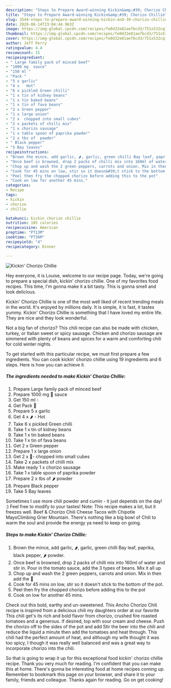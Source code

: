 ```yaml
---
description: "Steps to Prepare Award-winning Kickin&amp;#39; Chorizo Chillie"
title: "Steps to Prepare Award-winning Kickin&amp;#39; Chorizo Chillie"
slug: 3544-steps-to-prepare-award-winning-kickin-and-39-chorizo-chillie
date: 2020-06-14T23:04:44.963Z
image: https://img-global.cpcdn.com/recipes/fe0d32e81aefbcd3/751x532cq70/kickin-chorizo-chillie-recipe-main-photo.jpg
thumbnail: https://img-global.cpcdn.com/recipes/fe0d32e81aefbcd3/751x532cq70/kickin-chorizo-chillie-recipe-main-photo.jpg
cover: https://img-global.cpcdn.com/recipes/fe0d32e81aefbcd3/751x532cq70/kickin-chorizo-chillie-recipe-main-photo.jpg
author: Jeff Perry
ratingvalue: 4.4
reviewcount: 15
recipeingredient:
- " Large family pack of minced beef"
- "1000 mg  sauce"
- "150 ml "
- "Pack "
- "5 x garlic"
- "4 x   Hot"
- "6 x pickled Green chilli"
- "1 x tin of kidney beans"
- "1 x tin baked beans"
- "1 x tin of fava beans"
- "2 x Green pepper"
- "1 x large onion"
- "2 x  chopped into small cubes"
- "2 x packets of chilli mix"
- "1 x chorizo sausage"
- "1 x table spoon of paprika powder"
- "2 x tbs of  powder"
- " Black pepper"
- "5 Bay leaves"
recipeinstructions:
- "Brown the mince, add garlic, 🌶, garlic, green chilli Bay leaf, paprika, black pepper, 🌶 powder."
- "Once beef is browned, drop 2 packs of chilli mix into 160ml of water and stir in. Pour in the tomato sauce, add the 3 types of beans. Mix it all up"
- "Chop up and wash the 2 green peppers, carrots and onion. Mix in then add the 🍄"
- "Cook for 45 mins on low, stir so it doesn&#39;t stick to the bottom of the pot."
- "Peel then fry the chopped chorizo before adding this to the pot"
- "Cook on low for another 45 mins."
categories:
- Recipe
tags:
- kickin
- chorizo
- chillie

katakunci: kickin chorizo chillie 
nutrition: 185 calories
recipecuisine: American
preptime: "PT13M"
cooktime: "PT36M"
recipeyield: "4"
recipecategory: Dinner

---
```



![Kickin&#39; Chorizo Chillie](https://img-global.cpcdn.com/recipes/fe0d32e81aefbcd3/751x532cq70/kickin-chorizo-chillie-recipe-main-photo.jpg)

Hey everyone, it is Louise, welcome to our recipe page. Today, we're going to prepare a special dish, kickin&#39; chorizo chillie. One of my favorites food recipes. This time, I'm gonna make it a bit tasty. This is gonna smell and look delicious.

Kickin&#39; Chorizo Chillie is one of the most well liked of recent trending meals in the world. It's enjoyed by millions daily. It is simple, it is fast, it tastes yummy. Kickin&#39; Chorizo Chillie is something that I have loved my entire life. They are nice and they look wonderful.

Not a big fan of chorizo? This chili recipe can also be made with chicken, turkey, or Italian sweet or spicy sausage. Chicken and chorizo sausage are simmered with plenty of beans and spices for a warm and comforting chili for cold winter nights.


To get started with this particular recipe, we must first prepare a few ingredients. You can cook kickin&#39; chorizo chillie using 19 ingredients and 6 steps. Here is how you can achieve it.

<!--inarticleads1-->

##### The ingredients needed to make Kickin&#39; Chorizo Chillie:

1. Prepare  Large family pack of minced beef
1. Prepare 1000 mg 🍅 sauce
1. Get 150 ml 💧
1. Get Pack 🍄
1. Prepare 5 x garlic
1. Get 4 x 🌶 - Hot
1. Take 6 x pickled Green chilli
1. Take 1 x tin of kidney beans
1. Take 1 x tin baked beans
1. Take 1 x tin of fava beans
1. Get 2 x Green pepper
1. Prepare 1 x large onion
1. Get 2 x 🥕- chopped into small cubes
1. Take 2 x packets of chilli mix
1. Make ready 1 x chorizo sausage
1. Take 1 x table spoon of paprika powder
1. Prepare 2 x tbs of 🌶 powder
1. Prepare  Black pepper
1. Take 5 Bay leaves


Sometimes I use more chili powder and cumin - it just depends on the day! :) Feel free to modify to your tastes! Note: This recipe makes a lot, but it freezes well. Beef &amp; Chorizo Chili Cheese Tacos with Chipotle MayoClimbing Grier Mountain. There&#39;s nothing like a big bowl of Chili to warm the soul and provide the energy ya need to keep on going. 

<!--inarticleads2-->

##### Steps to make Kickin&#39; Chorizo Chillie:

1. Brown the mince, add garlic, 🌶, garlic, green chilli Bay leaf, paprika, black pepper, 🌶 powder.
1. Once beef is browned, drop 2 packs of chilli mix into 160ml of water and stir in. Pour in the tomato sauce, add the 3 types of beans. Mix it all up
1. Chop up and wash the 2 green peppers, carrots and onion. Mix in then add the 🍄
1. Cook for 45 mins on low, stir so it doesn&#39;t stick to the bottom of the pot.
1. Peel then fry the chopped chorizo before adding this to the pot
1. Cook on low for another 45 mins.


Check out this bold, earthy and un-sweetened. This Ancho Chorizo Chili recipe is inspired from a delicious chili my daughters order at our favorite This chili get&#39;s its rich and bold flavor from chorizo, crushed fire roasted tomatoes and a generous. If desired, top with sour cream and cheese. Push the chorizo off to the sides of the pot and add Stir the beer into the chili and reduce the liquid a minute then add the tomatoes and heat through. This chili had the perfect amount of heat, and although my wife thought it was too spicy, I though it was really well balanced and was a great way to incorporate chorizo into the chili. 

So that is going to wrap it up for this exceptional food kickin&#39; chorizo chillie recipe. Thank you very much for reading. I'm confident that you can make this at home. There's gonna be interesting food at home recipes coming up. Remember to bookmark this page on your browser, and share it to your family, friends and colleague. Thanks again for reading. Go on get cooking!
